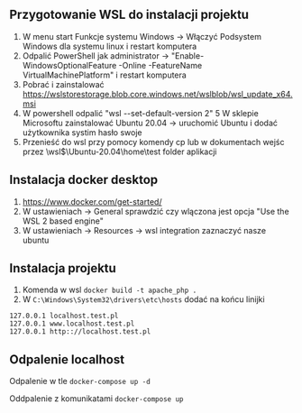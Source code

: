 ## Przygotowanie WSL do instalacji projektu

1. W menu start Funkcje systemu Windows -> Włączyć Podsystem Windows dla systemu linux i restart komputera
2. Odpalić PowerShell jak administrator -> "Enable-WindowsOptionalFeature -Online -FeatureName VirtualMachinePlatform" i restart komputera
3. Pobrać i zainstalować https://wslstorestorage.blob.core.windows.net/wslblob/wsl_update_x64.msi
4. W powershell odpalić "wsl --set-default-version 2"
5  W sklepie Microsoftu zainstalować Ubuntu 20.04 -> uruchomić Ubuntu i dodać użytkownika systim hasło swoje
5. Przenieść do wsl przy pomocy komendy cp lub w dokumentach wejśc przez \\wsl$\Ubuntu-20.04\home\test folder aplikacji

## Instalacja docker desktop

1. https://www.docker.com/get-started/
2. W ustawieniach -> General sprawdzić czy wlączona jest opcja "Use the WSL 2 based engine"
3. W ustawieniach -> Resources -> wsl integration zaznaczyć nasze ubuntu

## Instalacja projektu

1. Komenda w wsl ``docker build -t apache_php .``
2. W ``C:\Windows\System32\drivers\etc\hosts`` dodać na końcu linijki
```
127.0.0.1 localhost.test.pl
127.0.0.1 www.localhost.test.pl
127.0.0.1 http:://localhost.test.pl
```

## Odpalenie localhost

Odpalenie w tle ``docker-compose up -d``

Oddpalenie z komunikatami ``docker-compose up``